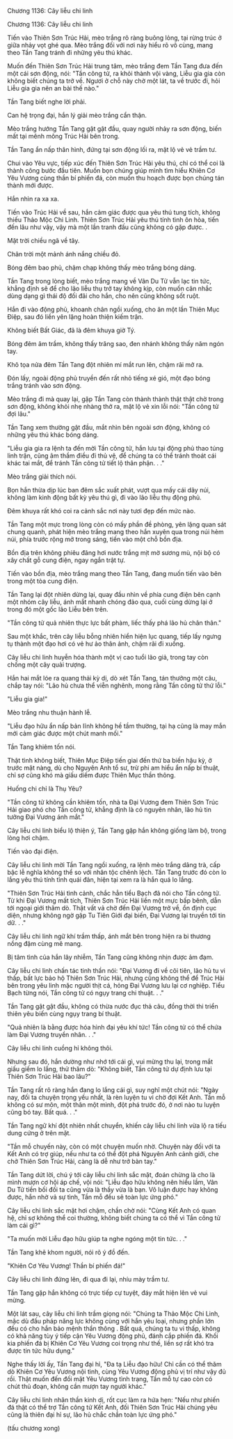 




Chương 1136: Cây liễu chi linh


Chương 1136: Cây liễu chi linh

Tiến vào Thiên Sơn Trúc Hải, mèo trắng rõ ràng buông lỏng, tại rừng trúc ở giữa nhảy vọt ghé qua. Mèo trắng đối với nơi này hiểu rõ vô cùng, mang theo Tần Tang tránh đi những yêu thú khác.

Muốn đến Thiên Sơn Trúc Hải trung tâm, mèo trắng đem Tần Tang đưa đến một cái sơn động, nói: "Tần công tử, ra khỏi thành vội vàng, Liễu gia gia còn không biết chúng ta trở về. Ngươi ở chỗ này chờ một lát, ta về trước đi, hỏi Liễu gia gia nên an bài thế nào."

Tần Tang biết nghe lời phải.

Can hệ trọng đại, hắn lý giải mèo trắng cẩn thận.

Mèo trắng hướng Tần Tang gật gật đầu, quay người nhảy ra sơn động, biến mất tại mênh mông Trúc Hải bên trong.

Tần Tang ẩn nấp thân hình, đứng tại sơn động lối ra, mặt lộ vẻ vẻ trầm tư.

Chui vào Yêu vực, tiếp xúc đến Thiên Sơn Trúc Hải yêu thú, chỉ có thể coi là thành công bước đầu tiên. Muốn bọn chúng giúp mình tìm hiểu Khiên Cơ Yêu Vương cùng thần bí phiến đá, còn muốn thu hoạch được bọn chúng tán thành mới được.

Hắn nhìn ra xa xa.

Tiến vào Trúc Hải về sau, hắn cảm giác được qua yêu thú tung tích, không thiếu Thảo Mộc Chi Linh. Thiên Sơn Trúc Hải yêu thú tính tình ôn hòa, tiến đến lâu như vậy, vậy mà một lần tranh đấu cũng không có gặp được. .

Mặt trời chiều ngã về tây.

Chân trời một mảnh ánh nắng chiều đỏ.

Bóng đêm bao phủ, chậm chạp không thấy mèo trắng bóng dáng.

Tần Tang trong lòng biết, mèo trắng mang về Vân Du Tử vẫn lạc tin tức, khẳng định sẽ để cho lão liễu thụ trở tay không kịp, còn muốn cân nhắc dùng dạng gì thái độ đối đãi cho hắn, cho nên cũng không sốt ruột.

Hắn đi vào động phủ, khoanh chân ngồi xuống, cho ăn một lần Thiên Mục Điệp, sau đó liền yên lặng hoàn thiện kiếm trận.

Không biết Bất Giác, đã là đêm khuya giờ Tý.

Bóng đêm âm trầm, không thấy trăng sao, đen nhánh không thấy năm ngón tay.

Khô tọa nửa đêm Tần Tang đột nhiên mí mắt run lên, chậm rãi mở ra.

Đón lấy, ngoài động phủ truyền đến rất nhỏ tiếng xé gió, một đạo bóng trắng tránh vào sơn động.

Mèo trắng đi mà quay lại, gặp Tần Tang còn thành thành thật thật chờ trong sơn động, không khỏi nhẹ nhàng thở ra, mặt lộ vẻ xin lỗi nói: "Tần công tử đợi lâu."

Tần Tang xem thường gật đầu, mắt nhìn bên ngoài sơn động, không có những yêu thú khác bóng dáng.

"Liễu gia gia ra lệnh ta đến mời Tần công tử, hắn lưu tại động phủ thao túng linh trận, cũng âm thầm điều đi thủ vệ, để chúng ta có thể tránh thoát cái khác tai mắt, để tránh Tần công tử tiết lộ thân phận. . ."

Mèo trắng giải thích nói.

Bọn hắn thừa dịp lúc ban đêm sắc xuất phát, vượt qua mấy cái dãy núi, không làm kinh động bất kỳ yêu thú gì, đi vào lão liễu thụ động phủ.

Đêm khuya rất khó coi ra cảnh sắc nơi này tươi đẹp đến mức nào.

Tần Tang một mực trong lòng còn có mấy phần đề phòng, yên lặng quan sát chung quanh, phát hiện mèo trắng mang theo hắn xuyên qua trong núi hẻm núi, phía trước rộng mở trong sáng, tiến vào một chỗ bồn địa.

Bồn địa trên không phiêu đãng hơi nước trắng mịt mờ sương mù, nội bộ có xây chất gỗ cung điện, ngay ngắn trật tự.

Tiến vào bồn địa, mèo trắng mang theo Tần Tang, đang muốn tiến vào bên trong một tòa cung điện.

Tần Tang lại đột nhiên dừng lại, quay đầu nhìn về phía cung điện bên cạnh một nhóm cây liễu, ánh mắt nhanh chóng đảo qua, cuối cùng dừng lại ở trong đó một gốc lão Liễu bên trên.

"Tần công tử quả nhiên thực lực bất phàm, liếc thấy phá lão hủ chân thân."

Sau một khắc, trên cây liễu bỗng nhiên hiển hiện lục quang, tiếp lấy ngưng tụ thành một đạo hơi có vẻ hư ảo thân ảnh, chậm rãi đi xuống.

Cây liễu chi linh huyễn hóa thành một vị cao tuổi lão giả, trong tay còn chống một cây quải trượng.

Hắn hai mắt lóe ra quang thải kỳ dị, dò xét Tần Tang, tán thưởng một câu, chắp tay nói: "Lão hủ chưa thể viễn nghênh, mong rằng Tần công tử thứ lỗi."

"Liễu gia gia!"

Mèo trắng nhu thuận hành lễ.

"Liễu đạo hữu ẩn nấp bản lĩnh không hề tầm thường, tại hạ cũng là may mắn mới cảm giác được một chút manh mối."

Tần Tang khiêm tốn nói.

Thật tình không biết, Thiên Mục Điệp tiến giai đến thứ ba biến hậu kỳ, ở trước mặt nàng, dù cho Nguyên Anh tổ sư, trừ phi am hiểu ẩn nấp bí thuật, chỉ sợ cũng khó mà giấu diếm được Thiên Mục thần thông.

Huống chi chỉ là Thụ Yêu?

"Tần công tử không cần khiêm tốn, nhà ta Đại Vương đem Thiên Sơn Trúc Hải giao phó cho Tần công tử, khẳng định là có nguyên nhân, lão hủ tin tưởng Đại Vương ánh mắt."

Cây liễu chi linh biểu lộ thiện ý, Tần Tang gặp hắn không giống làm bộ, trong lòng hơi chậm.

Tiến vào đại điện.

Cây liễu chi linh mời Tần Tang ngồi xuống, ra lệnh mèo trắng dâng trà, cấp bậc lễ nghĩa không thể so với nhân tộc chênh lệch. Tần Tang trước đó còn lo lắng yêu thú tính tình quái đản, hiện tại xem ra là hắn quá lo lắng.

"Thiên Sơn Trúc Hải tình cảnh, chắc hẳn tiểu Bạch đã nói cho Tần công tử. Từ khi Đại Vương mất tích, Thiên Sơn Trúc Hải liền một mực bấp bênh, dẫn tới ngoại giới thăm dò. Thật vất vả chờ đến Đại Vương trở về, ổn định cục diện, nhưng không ngờ gặp Tu Tiên Giới đại biến, Đại Vương lại truyền tới tin dữ. . ."

Cây liễu chi linh ngữ khí trầm thấp, ánh mắt bên trong hiện ra bi thương nồng đậm cùng mê mang.

Bị tâm tình của hắn lây nhiễm, Tần Tang cũng không nhịn được ảm đạm.

Cây liễu chi linh chấn tác tinh thần nói: "Đại Vương đi về cõi tiên, lão hủ tu vi thấp, bất lực bảo hộ Thiên Sơn Trúc Hải, nhưng cũng không thể để Trúc Hải bên trong yêu linh mặc người thịt cá, hỏng Đại Vương lưu lại cơ nghiệp. Tiểu Bạch từng nói, Tần công tử có ngụy trang chi thuật. . ."

Tần Tang gật gật đầu, không có thừa nước đục thả câu, đồng thời thi triển thiên yêu biến cùng ngụy trang bí thuật.

"Quả nhiên là bằng được hóa hình đại yêu khí tức! Tần công tử có thể chứa làm Đại Vương truyền nhân. . ."

Cây liễu chi linh cuồng hỉ không thôi.

Nhưng sau đó, hắn dường như nhớ tới cái gì, vui mừng thu lại, trong mắt giấu giếm lo lắng, thử thăm dò: "Không biết, Tần công tử dự định lưu tại Thiên Sơn Trúc Hải bao lâu?"

Tần Tang rất rõ ràng hắn đang lo lắng cái gì, suy nghĩ một chút nói: "Ngày nay, đối ta chuyện trọng yếu nhất, là rèn luyện tu vi chờ đợi Kết Anh. Tần mỗ không có sư môn, một thân một mình, đột phá trước đó, ở nơi nào tu luyện cũng bó tay. Bất quá. . ."

Tần Tang ngữ khí đột nhiên nhất chuyển, khiến cây liễu chi linh vừa lộ ra tiếu dung cứng ở trên mặt.

"Tần mỗ chuyến này, còn có một chuyện muốn nhờ. Chuyện này đối với ta Kết Anh có trợ giúp, nếu như ta có thể đột phá Nguyên Anh cảnh giới, che chở Thiên Sơn Trúc Hải, càng là dễ như trở bàn tay."

Tần Tang dứt lời, chú ý tới cây liễu chi linh sắc mặt, đoán chừng là cho là mình mượn cơ hội áp chế, vội nói: "Liễu đạo hữu không nên hiểu lầm, Vân Du Tử tiền bối đối ta cũng vừa là thầy vừa là bạn. Vô luận được hay không được, hắn nhờ vả sự tình, Tần mỗ đều sẽ toàn lực ứng phó."

Cây liễu chi linh sắc mặt hơi chậm, chần chờ nói: "Cùng Kết Anh có quan hệ, chỉ sợ không thể coi thường, không biết chúng ta có thể vì Tần công tử làm cái gì?"

"Ta muốn mời Liễu đạo hữu giúp ta nghe ngóng một tin tức. . ."

Tần Tang khẽ khom người, nói rõ ý đồ đến.

"Khiên Cơ Yêu Vương! Thần bí phiến đá!"

Cây liễu chi linh đứng lên, đi qua đi lại, nhíu mày trầm tư.

Tần Tang gặp hắn không có trực tiếp cự tuyệt, đáy mắt hiện lên vẻ vui mừng.

Một lát sau, cây liễu chi linh trầm giọng nói: "Chúng ta Thảo Mộc Chi Linh, mặc dù đấu pháp năng lực không cùng với hắn yêu loại, nhưng phần lớn đều có cho hắn bảo mệnh thần thông . Bất quá, chúng ta tu vi thấp, không có khả năng tùy ý tiếp cận Yêu Vương động phủ, đánh cắp phiến đá. Khối kia phiến đá bị Khiên Cơ Yêu Vương coi trọng như thế, liền sợ rất khó tra được tin tức hữu dụng."

Nghe thấy lời ấy, Tần Tang đại hỉ, "Đa tạ Liễu đạo hữu! Chỉ cần có thể thăm dò Khiên Cơ Yêu Vương nội tình, cùng Yêu Vương động phủ vị trí như vậy đủ rồi. Thật muốn đến đối mặt Yêu Vương tình trạng, Tần mỗ tự cao còn có chút thủ đoạn, không cần mượn tay người khác."

Cây liễu chi linh nhãn thần kinh dị, rốt cục làm ra hứa hẹn: "Nếu như phiến đá thật có thể trợ Tần công tử Kết Anh, đối Thiên Sơn Trúc Hải chúng yêu cũng là thiên đại hỉ sự, lão hủ chắc chắn toàn lực ứng phó."

(tấu chương xong)




